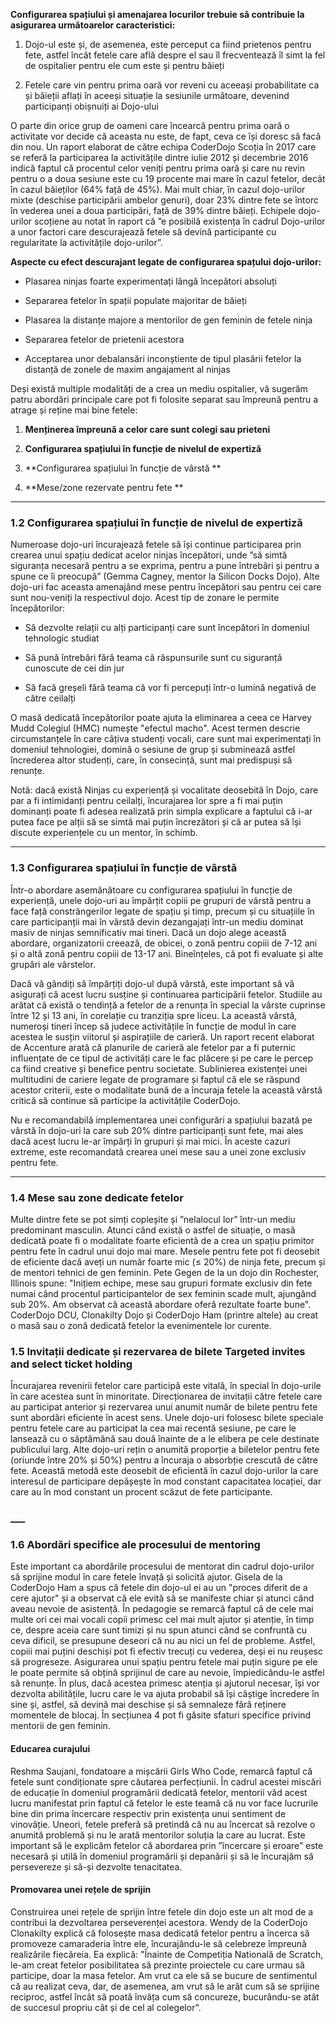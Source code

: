 **Configurarea spațiului și amenajarea locurilor trebuie să contribuie la asigurarea următoarelor caracteristici:**

1. Dojo-ul este și, de asemenea, este perceput ca fiind prietenos pentru fete, astfel încât fetele care află despre el sau îl frecventează îl simt la fel de ospitalier pentru ele cum este și pentru băieți

2. Fetele care vin pentru prima oară vor reveni cu aceeași probabilitate ca și băieții aflați în aceeși situație la sesiunile următoare, devenind participanți obișnuiți ai Dojo-ului

O parte din orice grup de oameni care încearcă pentru prima oară o activitate vor decide că aceasta nu este, de fapt, ceva ce își doresc să facă din nou. Un raport elaborat de către echipa CoderDojo Scoția în 2017 care se referă la participarea la activitățile dintre iulie 2012 și decembrie 2016 indică faptul că procentul celor veniți pentru prima oară și care nu revin pentru o a doua sesiune este cu 19 procente mai mare în cazul fetelor, decât în cazul băieților \(64% față de 45%\). Mai mult chiar, în cazul dojo-urilor mixte \(deschise participării ambelor genuri\), doar 23% dintre fete se întorc în vederea unei a doua participări, față de 39% dintre băieți. Echipele dojo-urilor scoțiene au notat în raport că ”e posibilă existența în cadrul Dojo-urilor a unor factori care descurajează fetele să devină participante cu regularitate la activitățile dojo-urilor”.

**Aspecte cu efect descurajant legate de configurarea spațului dojo-urilor:**

* Plasarea ninjas foarte experimentați lângă începători absoluți

* Separarea fetelor în spații populate majoritar de băieți

* Plasarea la distanțe majore a mentorilor de gen feminin de fetele ninja

* Separarea fetelor de prietenii acestora

* Acceptarea unor debalansări inconștiente de tipul plasării fetelor la distanță de zonele de maxim angajament al ninjas

Deși există multiple modalități de a crea un mediu ospitalier, vă sugerăm patru abordări principale care pot fi folosite separat sau împreună pentru a atrage și reține mai bine fetele:

1. **Menținerea împreună a celor care sunt colegi sau prieteni**

2. **Configurarea spațiului în funcție de nivelul de expertiză**

3. **Configurarea spațiului în funcție de vârstă **

4. **Mese/zone rezervate pentru fete **

---

### 1.2 Configurarea spațiului în funcție de nivelul de expertiză

Numeroase dojo-uri încurajează fetele să își continue participarea prin crearea unui spațiu dedicat acelor ninjas începători, unde ”să simtă siguranța necesară pentru a se exprima, pentru a pune întrebări și pentru a spune ce îi preocupă”  \(Gemma Cagney, mentor la Silicon Docks Dojo\). Alte dojo-uri fac aceasta amenajând mese pentru începători sau pentru cei care sunt nou-veniți la respectivul dojo. Acest tip de zonare le permite începătorilor:

* Să dezvolte relații cu alți participanți care sunt începători în domeniul tehnologic studiat

* Să pună întrebări fără teama că răspunsurile sunt cu siguranță cunoscute de cei din jur

* Să facă greșeli fără teama că vor fi percepuți într-o lumină negativă de către ceilalți

O masă dedicată începătorilor poate ajuta la eliminarea a ceea ce Harvey Mudd Colegiul \(HMC\) numește "efectul macho". Acest termen descrie circumstanțele în care câțiva studenți vocali, care sunt mai experimentați în domeniul tehnologiei, domină o sesiune de grup și subminează astfel încrederea altor studenți, care, în consecință, sunt mai predispuși să renunțe.

Notă: dacă există Ninjas cu experiență și vocalitate deosebită în Dojo, care par a fi intimidanți pentru ceilalți, încurajarea lor spre a fi mai puțin dominanți poate fi adesea realizată prin simpla explicare a faptului că i-ar putea face pe alții să se simtă mai puțin încrezători și că ar putea să își discute experiențele cu un mentor, în schimb.

---

### 1.3 Configurarea spațiului în funcție de vârstă

Într-o abordare asemănătoare cu configurarea spațiului în funcție de experiență, unele dojo-uri au împărțit copiii pe grupuri de vârstă pentru a face față constrângerilor legate de spațiu și timp, precum și cu situațiile în care participanții mai în vârstă devin dezangajați într-un mediu dominat masiv de ninjas semnificativ mai tineri. Dacă un dojo alege această abordare, organizatorii creează, de obicei, o zonă pentru copiii de 7-12 ani și o altă zonă pentru copiii de 13-17 ani. Bineînțeles, că pot fi evaluate și alte grupări ale vârstelor.

Dacă vă gândiți să împărțiți dojo-ul după vârstă, este important să vă asigurați că acest lucru susține și continuarea participării fetelor. Studiile au arătat că există o tendință a fetelor de a renunța în special la vârste cuprinse între 12 și 13 ani, în corelație cu tranziția spre liceu. La această vârstă, numeroși tineri încep să judece activitățile în funcție de modul în care acestea le susțin viitorul și aspirațiile de carieră. Un raport recent elaborat de Accenture arată că planurile de carieră ale fetelor par a fi puternic influențate de ce tipul de activități care le fac plăcere și pe care le percep ca fiind creative și benefice pentru societate. Sublinierea existenței unei multitudini de cariere legate de programare și faptul că ele se răspund acestor criterii, este o modalitate bună de a încuraja fetele la această vârstă critică să continue să participe la activitățile CoderDojo.

Nu e recomandabilă implementarea unei configurări a spațiului bazată pe vârstă în dojo-uri la care sub 20% dintre participanți sunt fete, mai ales dacă acest lucru le-ar împărți în grupuri și mai mici. În aceste cazuri extreme, este recomandată crearea unei mese sau a unei zone exclusiv pentru fete.

---

### 1.4 Mese sau zone dedicate fetelor

Multe dintre fete se pot simți copleșite și ”nelalocul lor” într-un mediu predominant masculin. Atunci când există o astfel de situație, o masă dedicată poate fi o modalitate foarte eficientă de a crea un spațiu primitor pentru fete în cadrul unui dojo mai mare. Mesele pentru fete pot fi deosebit de eficiente dacă aveți un număr foarte mic \(≤ 20%\) de ninja fete, precum și de mentori tehnici de gen feminin. Pete Gegen de la un dojo din Rochester, Illinois spune: "Inițiem echipe, mese sau grupuri formate exclusiv din fete numai când procentul participantelor de sex feminin scade mult, ajungând sub 20%. Am observat că această abordare oferă rezultate foarte bune". CoderDojo DCU, Clonakilty Dojo și CoderDojo Ham \(printre altele\) au creat o masă sau o zonă dedicată fetelor la evenimentele lor curente.

### 1.5 Invitații dedicate și rezervarea de bilete Targeted invites and select ticket holding

Încurajarea revenirii fetelor care participă este vitală, în special în dojo-urile în care acestea sunt în minoritate. Direcționarea de invitații către fetele care au participat anterior și rezervarea unui anumit număr de bilete pentru fete sunt abordări eficiente în acest sens. Unele dojo-uri folosesc bilete speciale pentru fetele care au participat la cea mai recentă sesiune, pe care le lansează cu o săptămână sau două înainte de a le elibera pe cele destinate publicului larg. Alte dojo-uri rețin o anumită proporție a biletelor pentru fete \(oriunde între 20% și 50%\) pentru a încuraja o absorbție crescută de către fete. Această metodă este deosebit de eficientă în cazul dojo-urilor la care interesul de participare depășește în mod constant capacitatea locației, dar care au în mod constant un procent scăzut de fete participante.

### \_\_\_

### 1.6 Abordări specifice ale procesului de mentoring

Este important ca abordările procesului de mentorat din cadrul dojo-urilor să sprijine modul în care fetele învață și solicită ajutor. Gisela de la CoderDojo Ham a spus că fetele din dojo-ul ei au un "proces diferit de a cere ajutor" și a observat că ele evită să se manifeste chiar și atunci când aveau nevoie de asistență. În pedagogie se remarcă faptul că de cele mai multe ori cei mai vocali copii primesc cel mai mult ajutor și atenție, în timp ce, despre aceia care sunt timizi și nu spun atunci când se confruntă cu ceva dificil, se presupune deseori că nu au nici un fel de probleme. Astfel, copiii mai puțini deschiși pot fi efectiv trecuți cu vederea, deși ei nu reușesc să progreseze. Asigurarea unui spațiu pentru fetele mai puțin sigure pe ele le poate permite să obțină sprijinul de care au nevoie, împiedicându-le astfel să renunțe. În plus, dacă acestea primesc atenția și ajutorul necesar, își vor dezvolta abilitățile, lucru care le va ajuta probabil să își câștige încredere în sine și, astfel, să devină mai deschise și să semnaleze fără reținere momentele de blocaj. În secțiunea 4 pot fi găsite sfaturi specifice privind mentorii de gen feminin.

#### 

#### Educarea curajului

Reshma Saujani, fondatoare a mișcării Girls Who Code, remarcă faptul că fetele sunt condiționate spre căutarea perfecțiunii. În cadrul acestei miscări de educație în domeniul programării dedicată fetelor, mentorii văd acest lucru manifestat prin faptul că fetelor le este teamă că nu vor face lucrurile bine din prima încercare respectiv prin existența unui sentiment de vinovăție. Uneori, fetele preferă să pretindă că nu au încercat să rezolve o anumită problemă și nu le arată mentorilor soluția la care au lucrat. Este important să le explicăm fetelor că abordarea prin ”încercare și eroare” este necesară și utilă în domeniul programării și depanării și să le încurajăm să persevereze și să-și dezvolte tenacitatea.

#### 

#### Promovarea unei rețele de sprijin

Construirea unei rețele de sprijin între fetele din dojo este un alt mod de a contribui la dezvoltarea perseverenței acestora. Wendy de la CoderDojo Clonakilty explică că folosește masa dedicată fetelor pentru a încerca să promoveze camaraderia între ele, încurajându-le să celebreze împreună realizările fiecăreia. Ea explică: "Înainte de Competiția Natională de Scratch, le-am creat fetelor posibilitatea să prezinte proiectele cu care urmau să participe, doar la masa fetelor. Am vrut ca ele să se bucure de sentimentul că au realizat ceva, dar, de asemenea, am vrut să le arăt cum să se sprijine reciproc, astfel încât să poată învăța cum să concureze, bucurându-se atât de succesul propriu cât și de cel al colegelor".

